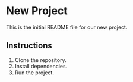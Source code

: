 # New Project

This is the initial README file for our new project.

## Instructions

1. Clone the repository.
2. Install dependencies.
3. Run the project.

